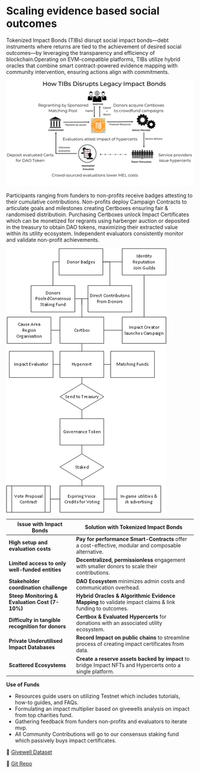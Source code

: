 # Scaling evidence based social outcomes

Tokenized Impact Bonds (TIBs) disrupt social impact bonds—debt instruments where returns are tied to the achievement of desired social outcomes—by leveraging the transparency and efficiency of blockchain.Operating on EVM-compatible platforms, TIBs utilize hybrid oracles that combine smart contract-powered evidence mapping with community intervention, ensuring actions align with commitments.

![Comparison View](https://github.com/hodlerfolyf/TIBs/raw/main/images/Comparsion%20View.png)

Participants ranging from funders to non-profits receive badges attesting to their cumulative contributions. Non-profits deploy Campaign Contracts to articulate goals and milestones creating Certboxes ensuring fair & randomised distributioin. Purchasing Certboxes unlock Impact Certificates which can be monetized for regrants using harberger auction or deposited in the treasury to obtain DAO tokens, maximizing their extracted value within its utility ecosystem. Independent evaluators consistently monitor and validate non-profit achievements.

![Overview](https://github.com/hodlerfolyf/TIBs/raw/main/images/Overview.png)

| **Issue with Impact Bonds** | **Solution with Tokenized Impact Bonds** |
|-----------------------------|-----------------------------------------|
| **High setup and evaluation costs** | **Pay for performance Smart-Contracts** offer a cost-effective, modular and composable alternative.
| **Limited access to only well-funded entities** | **Decentralized, permissionless** engagement with smaller donors to scale their contributions. |
| **Stakeholder coordination challenge** | **DAO Ecosystem** minimizes admin costs and communication overhead. |
| **Steep Monitoring & Evaluation Cost (7-10%)** | **Hybrid Oracles & Algorithmic Evidence Mapping** to validate impact claims & link funding to outcomes. |
| **Difficulty in tangible recognition for donors** | **Certbox & Evaluated Hypercerts** for donations with an associated utility ecosystem. |
| **Private Underutilised Impact Databases** | **Record Impact on public chains** to streamline process of creating impact certificates from data. |
| **Scattered Ecosystems** | **Create a reserve assets backed by impact** to bridge Impact NFTs and Hypercerts onto a single platform. |


**Use of Funds**

- Resources guide users on utilizing Testnet which includes tutorials, how-to guides, and FAQs.
- Formulating an impact multiplier based on givewells analysis on impact from top charities fund.
- Gathering feedback from funders non-profits and evaluators to iterate mvp.
- All Community Contributions will go to our consensus staking fund which passively buys impact certificates.

🔘 [Givewell Dataset](https://docs.google.com/spreadsheets/d/1z065ab9PPMu9i5KiQ4yLyQJPFQCfEzHSgtHulPiZeBo/edit?usp=gmail_thread#gid=1061916285)

🔘 [Git Repo](https://github.com/hodlerfolyf/TIBs)
